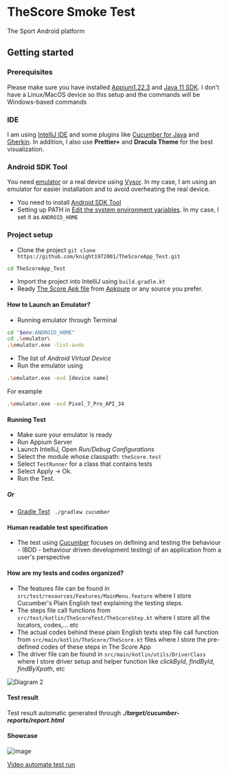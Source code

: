 # TheScore Smoke Test
The Sport Android platform

## Getting started
### Prerequisites
Please make sure you have installed [Appium1.22.3](https://appium.io/docs/en/2.1/quickstart/install/) and [Java 11 SDK](https://www.oracle.com/ca-en/java/technologies/javase/jdk11-archive-downloads.html).
I don't have a Linux/MacOS device so this setup and the commands will be Windows-based commands

### IDE
I am using [IntelliJ IDE](https://www.jetbrains.com/idea/download/) and some plugins like [Cucumber for Java](https://plugins.jetbrains.com/plugin/7212-cucumber-for-java) and [Gherkin](https://plugins.jetbrains.com/plugin/9164-gherkin). In addition, I also use **Prettier+** and **Dracula Theme** for the best visualization.

### Android SDK Tool

You need [emulator](https://developer.android.com/tools) or a real device using [Vysor](https://www.vysor.io/). In my case, I am using an emulator for easier installation and to avoid overheating the real device.
- You need to install [Android SDK Tool](https://developer.android.com/tools)
- Setting up PATH in [Edit the system environment variables](https://stackoverflow.com/questions/23042638/how-do-i-set-android-sdk-home-environment-variable). In my case, I set it as `ANDROID_HOME`

### Project setup
- Clone the project `git clone https://github.com/knight1972001/TheScoreApp_Test.git`
```bash
cd TheScoreApp_Test
```
- Import the project into IntelliJ using `build.gradle.kt`
- Ready [The Score Apk file](https://apkpure.com/thescore-sports-news-scores/com.fivemobile.thescore) from [Apkpure](https://m.apkpure.com/) or any source you prefer.

#### How to Launch an Emulator?
- Running emulator through Terminal
```bash
cd "$env:ANDROID_HOME"
cd .\emulator\
.\emulator.exe -list-avds
```
- The list of  _Android Virtual Device_
- Run the emulator using
```bash
.\emulator.exe -avd [device name]
```
For example
```bash
.\emulator.exe -avd Pixel_7_Pro_API_34
```

#### Running Test
- Make sure your emulator is ready
- Run Appium Server
- Launch IntelliJ, Open _Run/Debug Configurations_
- Select the module whose classpath: `theScore.test`
- Select `TestRunner` for a class that contains tests
- Select Apply -> Ok.
- Run the Test.

##### Or
- [Gradle Test](https://docs.gradle.org/current/userguide/custom_tasks.html)
  ` ./gradlew cucumber`

#### Human readable test specification
- The test using [Cucumber](https://cucumber.io/) focuses on defining and testing the behaviour - (BDD - behaviour driven development testing) of an application from a user's perspective

#### How are my tests and codes organized?
- The features file can be found in `src/test/resources/Features/MainMenu.feature` where I store Cucumber's Plain English text explaining the testing steps.
- The steps file call functions from `src/test/kotlin/TheScoreTest/TheScoreStep.kt` where I store all the locators, codes,... etc
- The actual codes behind these plain English texts step file call function from `src/main/kotlin/TheScore/TheScore.kt` files where I store the pre-defined codes of these steps in The Score App
- The driver file can be found in `src/main/kotlin/utils/DriverClass` where I store driver setup and helper function like _clickById_, _findById_, _findByXpath_, etc

![Diagram 2](https://github.com/knight1972001/TheScoreApp_Test/assets/60019805/b85b7531-b008-4f06-bd10-c5ce03a784a7)

#### Test result
Test result automatic generated through **_./target/cucumber-reports/report.html_**

#### Showcase
![image](https://github.com/knight1972001/TheScoreApp_Test/assets/60019805/98b8e6e4-826f-46e3-9fba-b657525d24b6)

[Video automate test run](https://youtu.be/_Urv78OKnf8)

